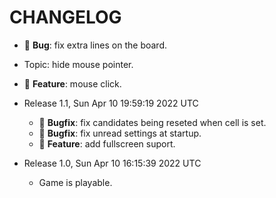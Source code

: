 # CHANGELOG

- 🎯 **Bug**: fix extra lines on the board.
- Topic: hide mouse pointer.
- 🏯 **Feature**: mouse click.

- Release 1.1, Sun Apr 10 19:59:19 2022 UTC
  - 🎯 **Bugfix**: fix candidates being reseted when cell is set.
  - 🎯 **Bugfix**: fix unread settings at startup.
  - 🏯 **Feature**: add fullscreen suport.

- Release 1.0, Sun Apr 10 16:15:39 2022 UTC
  - Game is playable.
